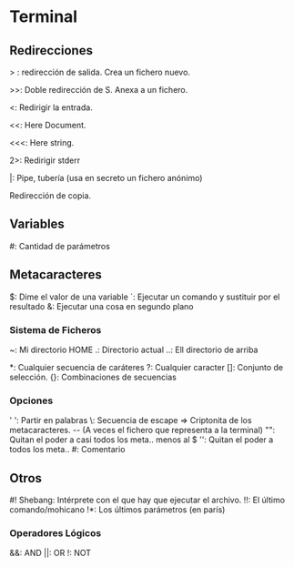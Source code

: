 # Terminal

## Redirecciones

&gt; : redirección de salida. Crea un fichero nuevo.

&gt;&gt;: Doble redirección de S. Anexa a un fichero.

&lt;: Redirigir la entrada.

&lt;&lt;: Here Document.

&lt;&lt;&lt;: Here string.

2>: Redirigir stderr

|: Pipe, tubería (usa en secreto un fichero anónimo)

Redirección de copia.


## Variables

\#: Cantidad de parámetros

## Metacaracteres

$: Dime el valor de una variable
\`: Ejecutar un comando y sustituir por el resultado
&: Ejecutar una cosa en segundo plano

### Sistema de Ficheros
~: Mi directorio HOME
.: Directorio actual
..: Ell directorio de arriba

\*: Cualquier secuencia de caráteres
?: Cualquier caracter
[]: Conjunto de selección.
{}: Combinaciones de secuencias

### Opciones
' ': Partir en palabras
\\: Secuencia de escape => Criptonita de los metacaracteres.
-- (A veces el fichero que representa a la terminal)
"": Quitan el poder a casi todos los meta.. menos al $
'': Quitan el poder a todos los meta..
\#: Comentario

## Otros

\#! Shebang: Intérprete con el que hay que ejecutar el archivo.
!!: El último comando/mohicano
!\*: Los últimos parámetros (en parís)


### Operadores Lógicos

&&: AND
||: OR
!: NOT
